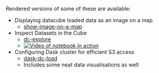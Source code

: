 Rendered versions of some of these are available:


- Displaying datacube loaded data as an image on a map
  - [show-image-on-a-map](https://nbviewer.jupyter.org/urls/s3-ap-southeast-2.amazonaws.com/ga-aws-dea-dev-users/kk/show-image-on-a-map.ipynb)
- Inspect Datasets in the Cube
  - [dc-explore](https://nbviewer.jupyter.org/urls/ga-aws-dea-dev-users.s3.amazonaws.com/kk/dc-explore.ipynb)
  - [![Video of notebook in action](https://ga-aws-dea-dev-users.s3.amazonaws.com/kk/dc-explore-demo.jpg)](https://ga-aws-dea-dev-users.s3.amazonaws.com/kk/dc-explore-demo.mp4)
- Configuring Dask cluster for efficient S3 access
  - [dask-dc-load](https://nbviewer.jupyter.org/urls/s3-ap-southeast-2.amazonaws.com/ga-aws-dea-dev-users/kk/dask-dc-load.ipynb)
  - Includes some neat data visualisations as well
  

